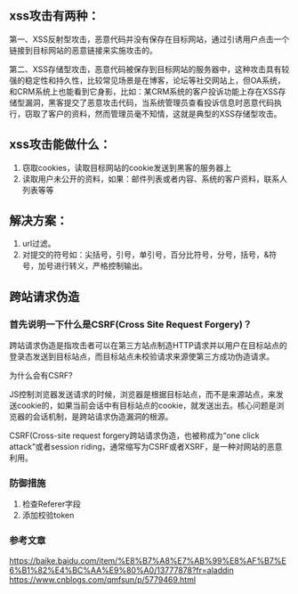 ## xss攻击有两种：
第一、XSS反射型攻击，恶意代码并没有保存在目标网站，通过引诱用户点击一个链接到目标网站的恶意链接来实施攻击的。

第二、XSS存储型攻击，恶意代码被保存到目标网站的服务器中，这种攻击具有较强的稳定性和持久性，比较常见场景是在博客，论坛等社交网站上，但OA系统，和CRM系统上也能看到它身影，比如：某CRM系统的客户投诉功能上存在XSS存储型漏洞，黑客提交了恶意攻击代码，当系统管理员查看投诉信息时恶意代码执行，窃取了客户的资料，然而管理员毫不知情，这就是典型的XSS存储型攻击。


## xss攻击能做什么：
1. 窃取cookies，读取目标网站的cookie发送到黑客的服务器上
2. 读取用户未公开的资料，如果：邮件列表或者内容、系统的客户资料，联系人列表等等
## 解决方案：
1. url过滤。
2. 对提交的符号如：尖括号，引号，单引号，百分比符号，分号，括号，&符号，加号进行转义，严格控制输出。

## 跨站请求伪造
### 首先说明一下什么是CSRF(Cross Site Request Forgery)？

跨站请求伪造是指攻击者可以在第三方站点制造HTTP请求并以用户在目标站点的登录态发送到目标站点，而目标站点未校验请求来源使第三方成功伪造请求。

为什么会有CSRF?

JS控制浏览器发送请求的时候，浏览器是根据目标站点，而不是来源站点，来发送cookie的，如果当前会话中有目标站点的cookie，就发送出去。核心问题是浏览器的会话机制，是跨站请求伪造漏洞的根源。

 

CSRF(Cross-site request forgery跨站请求伪造，也被称成为“one click attack”或者session riding，通常缩写为CSRF或者XSRF，是一种对网站的恶意利用。

### 防御措施
1. 检查Referer字段
2. 添加校验token


### 参考文章
https://baike.baidu.com/item/%E8%B7%A8%E7%AB%99%E8%AF%B7%E6%B1%82%E4%BC%AA%E9%80%A0/13777878?fr=aladdin
https://www.cnblogs.com/qmfsun/p/5779469.html 



